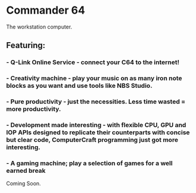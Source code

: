 # Commander 64

The workstation computer.

## Featuring:

### - Q-Link Online Service - connect your C64 to the internet!

### - Creativity machine - play your music on as many iron note blocks as you want and use tools like NBS Studio.

### - Pure productivity - just the necessities. Less time wasted = more productivity.

### - Development made interesting - with flexible CPU, GPU and IOP APIs designed to replicate their counterparts with concise but clear code, ComputerCraft programming just got more interesting.

### - A gaming machine; play a selection of games for a well earned break

Coming Soon.
